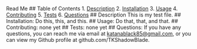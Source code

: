 Read Me
    ## Table of Contents
    1. [Description](#description)
    2. [Installation](#installation)
    3. [Usage](#usage)
    4. [Contributing](#contribute)
    5. [Tests](#test)
    6. [Questions](#github)
    ## Description
        This is my test file.
    ## Installation:
        Do this, this, and this.
    ## Usage:
        Do that, that, and that.
    ## Contributing:
        none yet
    ## Tests:
        none yet
    ## Questions:
        If you have any questions, you can reach me via email at katanablack85@gmail.com,
        or you can view my Github profile at github.com/TKShadowBlade.